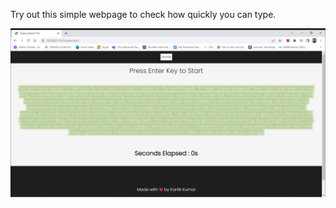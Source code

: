 Try out this simple webpage to check how quickly you can type.

![Home Page](https://github.com/iamKaartik/10FastFingers/blob/main/Home.png?raw=true)
